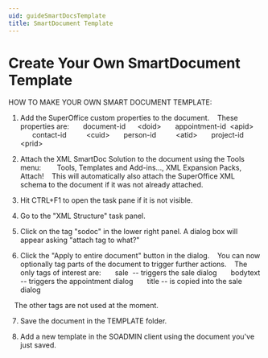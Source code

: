 ```yaml
---
uid: guideSmartDocsTemplate
title: SmartDocument Template
---
```


Create Your Own SmartDocument Template
======================================

HOW TO MAKE YOUR OWN SMART DOCUMENT TEMPLATE:

1. Add the SuperOffice custom properties to the document.
   These properties are:
      document-id      &lt;doid&gt;
      appointment-id  &lt;apid&gt;
      contact-id          &lt;cuid&gt;
      person-id          &lt;atid&gt;
      project-id          &lt;prid&gt;

2. Attach the XML SmartDoc Solution to the document using the Tools menu:
       Tools, Templates and Add-ins..., XML Expansion Packs, Attach!
   This will automatically also attach the SuperOffice XML schema to the document if it was not already attached.

3. Hit CTRL+F1 to open the task pane if it is not visible.

4. Go to the "XML Structure" task panel.

5. Click on the tag "sodoc" in the lower right panel. A dialog box will appear asking "attach tag to what?"

6. Click the "Apply to entire document" button in the dialog.
   You can now optionally tag parts of the document to trigger further actions.
   The only tags of interest are:
      sale  -- triggers the sale dialog
      bodytext -- triggers the appointment dialog
      title -- is copied into the sale dialog

   The other tags are not used at the moment.

7. Save the document in the TEMPLATE folder.

8. Add a new template in the SOADMIN client using the document you've just saved.